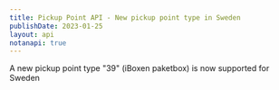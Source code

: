 ```yaml
---
title: Pickup Point API - New pickup point type in Sweden
publishDate: 2023-01-25
layout: api
notanapi: true
---
```


A new pickup point type "39" (iBoxen paketbox) is now supported for Sweden  
